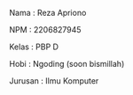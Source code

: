 Nama	: Reza Apriono

NPM	: 2206827945

Kelas	: PBP D

Hobi	: Ngoding (soon bismillah)

Jurusan	: Ilmu Komputer